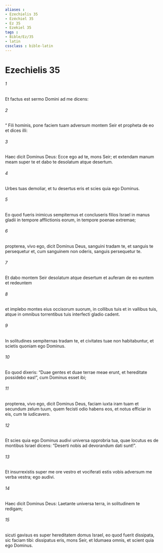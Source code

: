 ```yaml
---
aliases : 
- Ezechielis 35
- Ézéchiel 35
- Ez 35
- Ezekiel 35
tags : 
- Bible/Ez/35
- latin
cssclass : bible-latin
---
```


# Ezechielis 35

###### 1
Et factus est sermo Domini ad me dicens: 
###### 2
“ Fili hominis, pone faciem tuam adversum montem Seir et propheta de eo et dices illi: 
###### 3
Haec dicit Dominus Deus: Ecce ego ad te, mons Seir; et extendam manum meam super te et dabo te desolatum atque desertum.
###### 4
Urbes tuas demoliar, et tu desertus eris et scies quia ego Dominus.
###### 5
Eo quod fueris inimicus sempiternus et concluseris filios Israel in manus gladii in tempore afflictionis eorum, in tempore poenae extremae; 
###### 6
propterea, vivo ego, dicit Dominus Deus, sanguini tradam te, et sanguis te persequetur et, cum sanguinem non oderis, sanguis persequetur te. 
###### 7
Et dabo montem Seir desolatum atque desertum et auferam de eo euntem et redeuntem 
###### 8
et implebo montes eius occisorum suorum, in collibus tuis et in vallibus tuis, atque in omnibus torrentibus tuis interfecti gladio cadent. 
###### 9
In solitudines sempiternas tradam te, et civitates tuae non habitabuntur, et scietis quoniam ego Dominus.
###### 10
Eo quod dixeris: “Duae gentes et duae terrae meae erunt, et hereditate possidebo eas!”, cum Dominus esset ibi; 
###### 11
propterea, vivo ego, dicit Dominus Deus, faciam iuxta iram tuam et secundum zelum tuum, quem fecisti odio habens eos, et notus efficiar in eis, cum te iudicavero. 
###### 12
Et scies quia ego Dominus audivi universa opprobria tua, quae locutus es de montibus Israel dicens: “Deserti nobis ad devorandum dati sunt!”. 
###### 13
Et insurrexistis super me ore vestro et vociferati estis vobis adversum me verba vestra; ego audivi.
###### 14
Haec dicit Dominus Deus: Laetante universa terra, in solitudinem te redigam; 
###### 15
sicuti gavisus es super hereditatem domus Israel, eo quod fuerit dissipata, sic faciam tibi: dissipatus eris, mons Seir, et Idumaea omnis, et scient quia ego Dominus.
